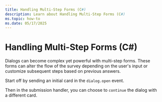 ```yaml
---
title: Handling Multi-Step Forms (C#)
description: Learn about Handling Multi-Step Forms (C#)
ms.topic: how-to
ms.date: 05/17/2025
---
```

# Handling Multi-Step Forms (C#)

Dialogs can become complex yet powerful with multi-step forms. These forms can alter the flow of the survey depending on the user's input or customize subsequent steps based on previous answers.

Start off by sending an initial card in the `dialog.open` event.

<FileCodeBlock
    lang="typescript"
    src="/generated-snippets/ts/index.snippet.dialog-multi-step-step-1.ts"
/>

Then in the submission handler, you can choose to `continue` the dialog with a different card.

<FileCodeBlock
    lang="typescript"
    src="/generated-snippets/ts/index.snippet.dialog-submission-multistep.ts"
/>
